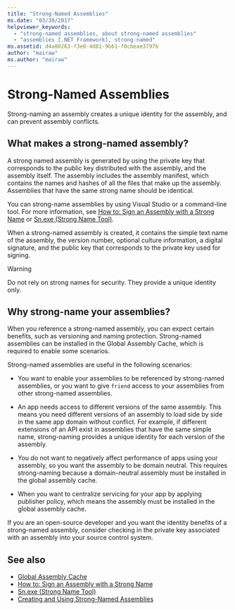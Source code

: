 ```yaml
---
title: "Strong-Named Assemblies"
ms.date: "03/30/2017"
helpviewer_keywords: 
  - "strong-named assemblies, about strong-named assemblies"
  - "assemblies [.NET Framework], strong-named"
ms.assetid: d4a80263-f3e0-4d81-9b61-f0cbeae3797b
author: "mairaw"
ms.author: "mairaw"
---
```

# Strong-Named Assemblies
Strong-naming an assembly creates a unique identity for the assembly, and can prevent assembly conflicts.  
  
## What makes a strong-named assembly?  
 A strong named assembly is generated by using the private key that corresponds to the public key distributed with the assembly, and the assembly itself. The assembly includes the assembly manifest, which contains the names and hashes of all the files that make up the assembly. Assemblies that have the same strong name should be identical.  
  
 You can strong-name assemblies by using Visual Studio or a command-line tool. For more information, see [How to: Sign an Assembly with a Strong Name](../../../docs/framework/app-domains/how-to-sign-an-assembly-with-a-strong-name.md) or [Sn.exe (Strong Name Tool)](../../../docs/framework/tools/sn-exe-strong-name-tool.md).  
  
 When a strong-named assembly is created, it contains the simple text name of the assembly, the version number, optional culture information, a digital signature, and the public key that corresponds to the private key used for signing.  
  
> [!WARNING]
>  Do not rely on strong names for security. They provide a unique identity only.  
  
## Why strong-name your assemblies?  
 When you reference a strong-named assembly, you can expect certain benefits, such as versioning and naming protection. Strong-named assemblies can be installed in the Global Assembly Cache, which is required to enable some scenarios.  
  
 Strong-named assemblies are useful in the following scenarios:  
  
-   You want to enable your assemblies to be referenced by strong-named assemblies, or you want to give `friend` access to your assemblies from other strong-named assemblies.  
  
-   An app needs access to different versions of the same assembly. This means  you need different versions of an assembly to load side by side in the same app domain without conflict. For example, if different extensions of an API exist in assemblies that have the same simple name, strong-naming provides a unique identity for each version of the assembly.  
  
-   You do not want to negatively affect performance of apps using your assembly, so you want the assembly to be domain neutral. This requires strong-naming because a domain-neutral assembly must be installed in the global assembly cache.  
  
-   When you want to centralize servicing for your app by applying publisher policy, which means the assembly must be installed in the  global assembly cache.  
  
 If you are an open-source developer and you want the identity benefits of a strong-named assembly, consider checking in the private key associated with an assembly into your source control system.  
  
## See also
- [Global Assembly Cache](../../../docs/framework/app-domains/gac.md)
- [How to: Sign an Assembly with a Strong Name](../../../docs/framework/app-domains/how-to-sign-an-assembly-with-a-strong-name.md)
- [Sn.exe (Strong Name Tool)](../../../docs/framework/tools/sn-exe-strong-name-tool.md)
- [Creating and Using Strong-Named Assemblies](../../../docs/framework/app-domains/create-and-use-strong-named-assemblies.md)

